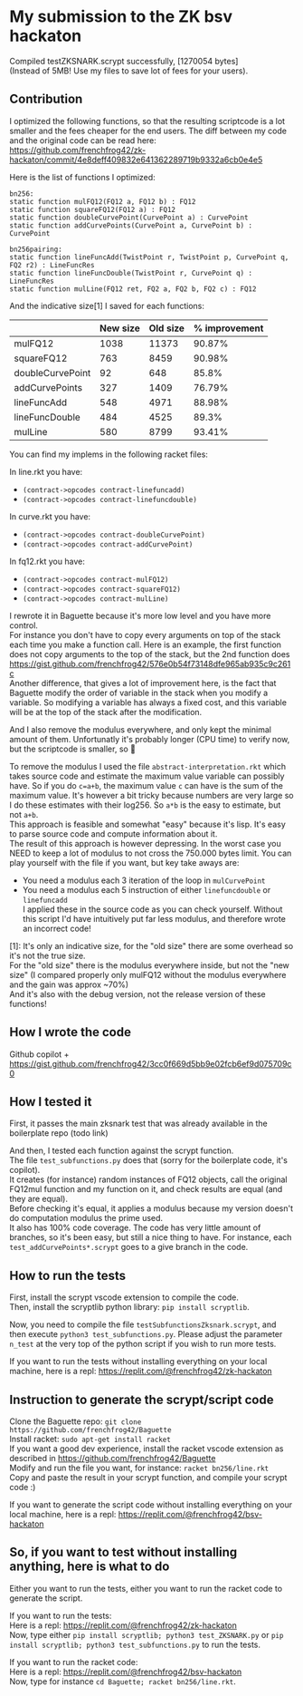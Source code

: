# My submission to the ZK bsv hackaton

Compiled testZKSNARK.scrypt successfully, [1270054 bytes]  
(Instead of 5MB! Use my files to save lot of fees for your users).

## Contribution

I optimized the following functions, so that the resulting scriptcode is a lot smaller and the fees cheaper for the end users. The diff between my code and the original code can be read here: https://github.com/frenchfrog42/zk-hackaton/commit/4e8deff409832e641362289719b9332a6cb0e4e5

Here is the list of functions I optimized:

```
bn256:
static function mulFQ12(FQ12 a, FQ12 b) : FQ12
static function squareFQ12(FQ12 a) : FQ12
static function doubleCurvePoint(CurvePoint a) : CurvePoint
static function addCurvePoints(CurvePoint a, CurvePoint b) : CurvePoint

bn256pairing:
static function lineFuncAdd(TwistPoint r, TwistPoint p, CurvePoint q, FQ2 r2) : LineFuncRes
static function lineFuncDouble(TwistPoint r, CurvePoint q) : LineFuncRes
static function mulLine(FQ12 ret, FQ2 a, FQ2 b, FQ2 c) : FQ12
```

And the indicative size[1] I saved for each functions:

|                  | New size | Old size | % improvement |
|------------------|----------|----------|---------------|
| mulFQ12          | 1038     | 11373    | 90.87%        |
| squareFQ12       | 763      | 8459     | 90.98%        |
| doubleCurvePoint | 92       | 648      | 85.8%         |
| addCurvePoints   | 327      | 1409     | 76.79%        |
| lineFuncAdd      | 548      | 4971     | 88.98%        |
| lineFuncDouble   | 484      | 4525     | 89.3%         |
| mulLine          | 580      | 8799     | 93.41%        |

You can find my implems in the following racket files:

In line.rkt you have:
+ `(contract->opcodes contract-linefuncadd)`
+ `(contract->opcodes contract-linefuncdouble)`

In curve.rkt you have:
+ `(contract->opcodes contract-doubleCurvePoint)`
+ `(contract->opcodes contract-addCurvePoint)`

In fq12.rkt you have:
+ `(contract->opcodes contract-mulFQ12)`
+ `(contract->opcodes contract-squareFQ12)`
+ `(contract->opcodes contract-mulLine)`


I rewrote it in Baguette because it's more low level and you have more control.  
For instance you don't have to copy every arguments on top of the stack each time you make a function call. Here is an example, the first function does not copy arguments to the top of the stack, but the 2nd function does https://gist.github.com/frenchfrog42/576e0b54f73148dfe965ab935c9c261c  
Another difference, that gives a lot of improvement here, is the fact that Baguette modify the order of variable in the stack when you modify a variable. So modifying a variable has always a fixed cost, and this variable will be at the top of the stack after the modification.

And I also remove the modulus everywhere, and only kept the minimal amount of them. Unfortunatly it's probably longer (CPU time) to verify now, but the scriptcode is smaller, so 🤷

To remove the modulus I used the file `abstract-interpretation.rkt` which takes source code and estimate the maximum value variable can possibly have. So if you do `c=a+b`, the maximum value `c` can have is the sum of the maximum value. It's however a bit tricky because numbers are very large so I do these estimates with their log256. So `a*b` is the easy to estimate, but not `a+b`.  
This approach is feasible and somewhat "easy" because it's lisp. It's easy to parse source code and compute information about it.  
The result of this approach is however depressing. In the worst case you NEED to keep a lot of modulus to not cross the 750.000 bytes limit. You can play yourself with the file if you want, but key take aways are:
+ You need a modulus each 3 iteration of the loop in `mulCurvePoint`
+ You need a modulus each 5 instruction of either `linefuncdouble` or `linefuncadd`  
I applied these in the source code as you can check yourself. Without this script I'd have intuitively put far less modulus, and therefore wrote an incorrect code!

[1]: It's only an indicative size, for the "old size" there are some overhead so it's not the true size.  
For the "old size" there is the modulus everywhere inside, but not the "new size" (I compared properly only mulFQ12 without the modulus everywhere and the gain was approx ~70%)  
And it's also with the debug version, not the release version of these functions!

## How I wrote the code

Github copilot + https://gist.github.com/frenchfrog42/3cc0f669d5bb9e02fcb6ef9d075709c0

## How I tested it

First, it passes the main zksnark test that was already available in the boilerplate repo (todo link)

And then, I tested each function against the scrypt function.  
The file `test_subfunctions.py` does that (sorry for the boilerplate code, it's copilot).  
It creates (for instance) random instances of FQ12 objects, call the original FQ12mul function and my function on it, and check results are equal (and they are equal).  
Before checking it's equal, it applies a modulus because my version doesn't do computation modulus the prime used.  
It also has 100% code coverage. The code has very little amount of branches, so it's been easy, but still a nice thing to have. For instance, each `test_addCurvePoints*.scrypt` goes to a give branch in the code.

## How to run the tests

First, install the scrypt vscode extension to compile the code.  
Then, install the scryptlib python library: `pip install scryptlib`.

Now, you need to compile the file `testSubfunctionsZksnark.scrypt`, and then execute `python3 test_subfunctions.py`. Please adjust the parameter `n_test` at the very top of the python script if you wish to run more tests.

If you want to run the tests without installing everything on your local machine, here is a repl: https://replit.com/@frenchfrog42/zk-hackaton  

## Instruction to generate the scrypt/script code

Clone the Baguette repo: `git clone https://github.com/frenchfrog42/Baguette`  
Install racket: `sudo apt-get install racket`  
If you want a good dev experience, install the racket vscode extension as described in https://github.com/frenchfrog42/Baguette  
Modify and run the file you want, for instance: `racket bn256/line.rkt`  
Copy and paste the result in your scrypt function, and compile your scrypt code :)

If you want to generate the script code without installing everything on your local machine, here is a repl: https://replit.com/@frenchfrog42/bsv-hackaton

## So, if you want to test without installing anything, here is what to do

Either you want to run the tests, either you want to run the racket code to generate the script.

If you want to run the tests:  
Here is a repl: https://replit.com/@frenchfrog42/zk-hackaton  
Now, type either `pip install scryptlib; python3 test_ZKSNARK.py` or `pip install scryptlib; python3 test_subfunctions.py` to run the tests.

If you want to run the racket code:  
Here is a repl: https://replit.com/@frenchfrog42/bsv-hackaton  
Now, type for instance `cd Baguette; racket bn256/line.rkt`.
